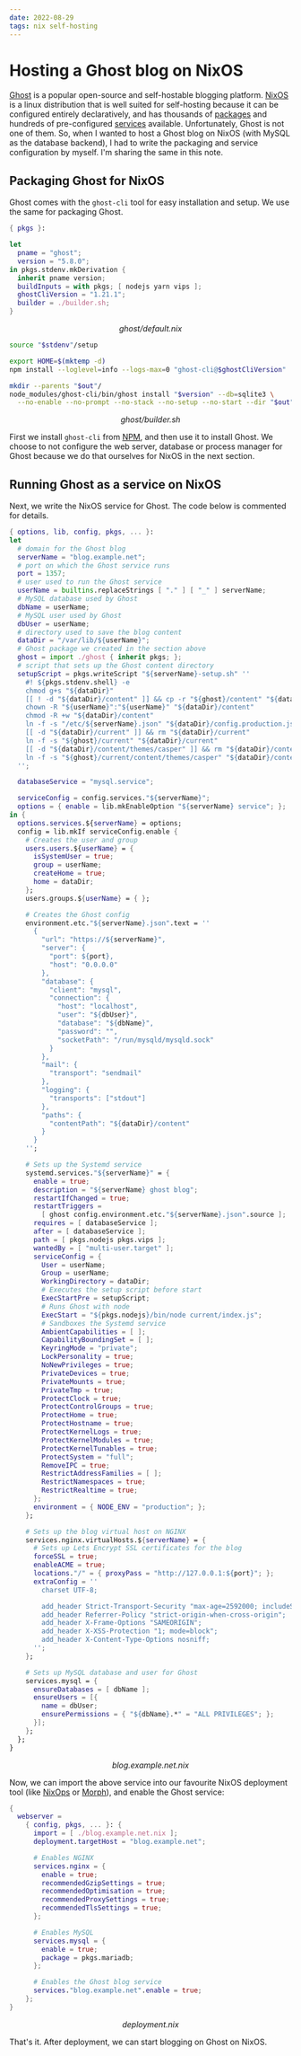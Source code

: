 ```yaml
---
date: 2022-08-29
tags: nix self-hosting
---
```


# Hosting a Ghost blog on NixOS

[Ghost](https://github.com/TryGhost/Ghost) is a popular open-source and self-hostable blogging
platform. [NixOS](https://nixos.org/) is a linux distribution that is well suited for self-hosting
because it can be configured entirely declaratively, and has thousands of
[packages](https://search.nixos.org/packages) and hundreds of pre-configured
[services](https://search.nixos.org/options?channel=22.05&from=0&size=50&sort=relevance&type=packages&query=services.)
available. Unfortunately, Ghost is not one of them. So, when I wanted to host a Ghost blog on NixOS
(with MySQL as the database backend), I had to write the packaging and service configuration by myself.
I'm sharing the same in this note.

## Packaging Ghost for NixOS

Ghost comes with the `ghost-cli` tool for easy installation and setup. We use the same for packaging Ghost.

```nix
{ pkgs }:

let
  pname = "ghost";
  version = "5.8.0";
in pkgs.stdenv.mkDerivation {
  inherit pname version;
  buildInputs = with pkgs; [ nodejs yarn vips ];
  ghostCliVersion = "1.21.1";
  builder = ./builder.sh;
}
```

<center><em>ghost/default.nix</em></center>

```bash
source "$stdenv"/setup

export HOME=$(mktemp -d)
npm install --loglevel=info --logs-max=0 "ghost-cli@$ghostCliVersion"

mkdir --parents "$out"/
node_modules/ghost-cli/bin/ghost install "$version" --db=sqlite3 \
  --no-enable --no-prompt --no-stack --no-setup --no-start --dir "$out"
```

<center><em>ghost/builder.sh</em></center>

First we install `ghost-cli` from [NPM](https://www.npmjs.com/), and then use it to install Ghost.
We choose to not configure the web server, database or process manager for Ghost because we do that
ourselves for NixOS in the next section.

## Running Ghost as a service on NixOS

Next, we write the NixOS service for Ghost. The code below is commented for details.

```nix
{ options, lib, config, pkgs, ... }:
let
  # domain for the Ghost blog
  serverName = "blog.example.net";
  # port on which the Ghost service runs
  port = 1357;
  # user used to run the Ghost service
  userName = builtins.replaceStrings [ "." ] [ "_" ] serverName;
  # MySQL database used by Ghost
  dbName = userName;
  # MySQL user used by Ghost
  dbUser = userName;
  # directory used to save the blog content
  dataDir = "/var/lib/${userName}";
  # Ghost package we created in the section above
  ghost = import ./ghost { inherit pkgs; };
  # script that sets up the Ghost content directory
  setupScript = pkgs.writeScript "${serverName}-setup.sh" ''
    #! ${pkgs.stdenv.shell} -e
    chmod g+s "${dataDir}"
    [[ ! -d "${dataDir}/content" ]] && cp -r "${ghost}/content" "${dataDir}/content"
    chown -R "${userName}":"${userName}" "${dataDir}/content"
    chmod -R +w "${dataDir}/content"
    ln -f -s "/etc/${serverName}.json" "${dataDir}/config.production.json"
    [[ -d "${dataDir}/current" ]] && rm "${dataDir}/current"
    ln -f -s "${ghost}/current" "${dataDir}/current"
    [[ -d "${dataDir}/content/themes/casper" ]] && rm "${dataDir}/content/themes/casper"
    ln -f -s "${ghost}/current/content/themes/casper" "${dataDir}/content/themes/casper"
  '';

  databaseService = "mysql.service";

  serviceConfig = config.services."${serverName}";
  options = { enable = lib.mkEnableOption "${serverName} service"; };
in {
  options.services.${serverName} = options;
  config = lib.mkIf serviceConfig.enable {
    # Creates the user and group
    users.users.${userName} = {
      isSystemUser = true;
      group = userName;
      createHome = true;
      home = dataDir;
    };
    users.groups.${userName} = { };

    # Creates the Ghost config
    environment.etc."${serverName}.json".text = ''
      {
        "url": "https://${serverName}",
        "server": {
          "port": ${port},
          "host": "0.0.0.0"
        },
        "database": {
          "client": "mysql",
          "connection": {
            "host": "localhost",
            "user": "${dbUser}",
            "database": "${dbName}",
            "password": "",
            "socketPath": "/run/mysqld/mysqld.sock"
          }
        },
        "mail": {
          "transport": "sendmail"
        },
        "logging": {
          "transports": ["stdout"]
        },
        "paths": {
          "contentPath": "${dataDir}/content"
        }
      }
    '';

    # Sets up the Systemd service
    systemd.services."${serverName}" = {
      enable = true;
      description = "${serverName} ghost blog";
      restartIfChanged = true;
      restartTriggers =
        [ ghost config.environment.etc."${serverName}.json".source ];
      requires = [ databaseService ];
      after = [ databaseService ];
      path = [ pkgs.nodejs pkgs.vips ];
      wantedBy = [ "multi-user.target" ];
      serviceConfig = {
        User = userName;
        Group = userName;
        WorkingDirectory = dataDir;
        # Executes the setup script before start
        ExecStartPre = setupScript;
        # Runs Ghost with node
        ExecStart = "${pkgs.nodejs}/bin/node current/index.js";
        # Sandboxes the Systemd service
        AmbientCapabilities = [ ];
        CapabilityBoundingSet = [ ];
        KeyringMode = "private";
        LockPersonality = true;
        NoNewPrivileges = true;
        PrivateDevices = true;
        PrivateMounts = true;
        PrivateTmp = true;
        ProtectClock = true;
        ProtectControlGroups = true;
        ProtectHome = true;
        ProtectHostname = true;
        ProtectKernelLogs = true;
        ProtectKernelModules = true;
        ProtectKernelTunables = true;
        ProtectSystem = "full";
        RemoveIPC = true;
        RestrictAddressFamilies = [ ];
        RestrictNamespaces = true;
        RestrictRealtime = true;
      };
      environment = { NODE_ENV = "production"; };
    };

    # Sets up the blog virtual host on NGINX
    services.nginx.virtualHosts.${serverName} = {
      # Sets up Lets Encrypt SSL certificates for the blog
      forceSSL = true;
      enableACME = true;
      locations."/" = { proxyPass = "http://127.0.0.1:${port}"; };
      extraConfig = ''
        charset UTF-8;

        add_header Strict-Transport-Security "max-age=2592000; includeSubDomains" always;
        add_header Referrer-Policy "strict-origin-when-cross-origin";
        add_header X-Frame-Options "SAMEORIGIN";
        add_header X-XSS-Protection "1; mode=block";
        add_header X-Content-Type-Options nosniff;
      '';
    };

    # Sets up MySQL database and user for Ghost
    services.mysql = {
      ensureDatabases = [ dbName ];
      ensureUsers = [{
        name = dbUser;
        ensurePermissions = { "${dbName}.*" = "ALL PRIVILEGES"; };
      }];
    };
  };
}
```

<center><em>blog.example.net.nix</em></center>

Now, we can import the above service into our favourite NixOS deployment tool (like
[NixOps](https://nixos.org/nixops) or [Morph](https://github.com/DBCDK/morph)), and enable the Ghost
service:

```nix
{
  webserver =
    { config, pkgs, ... }: {
      import = [ ./blog.example.net.nix ];
      deployment.targetHost = "blog.example.net";

      # Enables NGINX
      services.nginx = {
        enable = true;
        recommendedGzipSettings = true;
        recommendedOptimisation = true;
        recommendedProxySettings = true;
        recommendedTlsSettings = true;
      };

      # Enables MySQL
      services.mysql = {
        enable = true;
        package = pkgs.mariadb;
      };

      # Enables the Ghost blog service
      services."blog.example.net".enable = true;
    };
}
```

<center><em>deployment.nix</em></center>

That's it. After deployment, we can start blogging on Ghost on NixOS.

